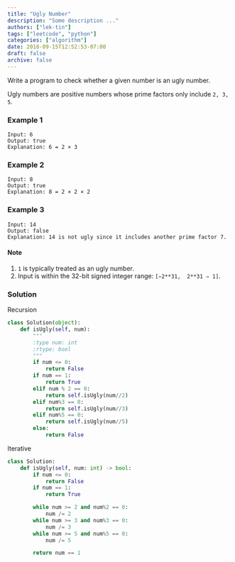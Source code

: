 ```yaml
---
title: "Ugly Number"
description: "Some description ..."
authors: ["lek-tin"]
tags: ["leetcode", "python"]
categories: ["algorithm"]
date: 2018-09-15T12:52:53-07:00
draft: false
archive: false
---
```

Write a program to check whether a given number is an ugly number.

Ugly numbers are positive numbers whose prime factors only include `2, 3, 5`.

### Example 1
```
Input: 6
Output: true
Explanation: 6 = 2 × 3
```
### Example 2
```
Input: 8
Output: true
Explanation: 8 = 2 × 2 × 2
```
### Example 3
```
Input: 14
Output: false 
Explanation: 14 is not ugly since it includes another prime factor 7.
```
#### Note  
1. `1` is typically treated as an ugly number.
2. Input is within the 32-bit signed integer range: `[−2**31,  2**31 − 1]`.
### Solution
Recursion
```python
class Solution(object):
    def isUgly(self, num):
        """
        :type num: int
        :rtype: bool
        """
        if num <= 0:
            return False
        if num == 1:
            return True
        elif num % 2 == 0:
            return self.isUgly(num//2)
        elif num%3 == 0:
            return self.isUgly(num//3)
        elif num%5 == 0:
            return self.isUgly(num//5)
        else:
            return False
```
Iterative
```python
class Solution:
    def isUgly(self, num: int) -> bool:
        if num <= 0:
            return False
        if num == 1:
            return True

        while num >= 2 and num%2 == 0:
            num /= 2
        while num >= 3 and num%3 == 0:
            num /= 3
        while num >= 5 and num%5 == 0:
            num /= 5

        return num == 1
```